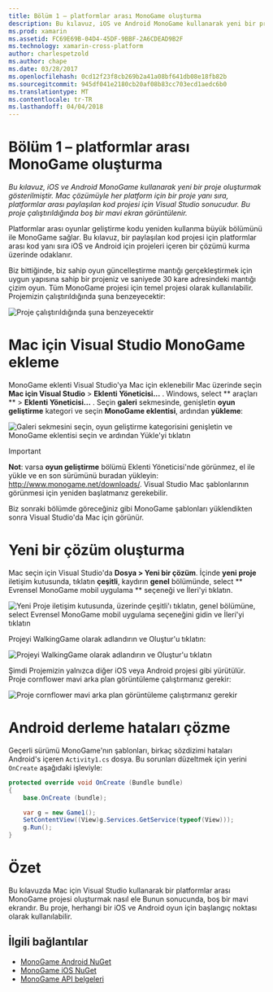 ```yaml
---
title: Bölüm 1 – platformlar arası MonoGame oluşturma
description: Bu kılavuz, iOS ve Android MonoGame kullanarak yeni bir proje oluşturmak gösterilmiştir. Mac çözümüyle her platform için bir proje yanı sıra, platformlar arası paylaşılan kod projesi için Visual Studio sonucudur. Bu proje çalıştırıldığında boş bir mavi ekran görüntülenir.
ms.prod: xamarin
ms.assetid: FC69E69B-04D4-45DF-9BBF-2A6CDEAD9B2F
ms.technology: xamarin-cross-platform
author: charlespetzold
ms.author: chape
ms.date: 03/28/2017
ms.openlocfilehash: 0cd12f23f8cb269b2a41a08bf641db08e18fb82b
ms.sourcegitcommit: 945df041e2180cb20af08b83cc703ecd1aedc6b0
ms.translationtype: MT
ms.contentlocale: tr-TR
ms.lasthandoff: 04/04/2018
---
```

# <a name="part-1--creating-a-cross-platform-monogame"></a>Bölüm 1 – platformlar arası MonoGame oluşturma

_Bu kılavuz, iOS ve Android MonoGame kullanarak yeni bir proje oluşturmak gösterilmiştir. Mac çözümüyle her platform için bir proje yanı sıra, platformlar arası paylaşılan kod projesi için Visual Studio sonucudur. Bu proje çalıştırıldığında boş bir mavi ekran görüntülenir._

Platformlar arası oyunlar geliştirme kodu yeniden kullanma büyük bölümünü ile MonoGame sağlar. Bu kılavuz, bir paylaşılan kod projesi için platformlar arası kod yanı sıra iOS ve Android için projeleri içeren bir çözümü kurma üzerinde odaklanır.

Biz bittiğinde, biz sahip oyun güncelleştirme mantığı gerçekleştirmek için uygun yapısına sahip bir projeniz ve saniyede 30 kare adresindeki mantığı çizim oyun. Tüm MonoGame projesi için temel projesi olarak kullanılabilir. Projemizin çalıştırıldığında şuna benzeyecektir:

![](part1-images/image1.png "Proje çalıştırıldığında şuna benzeyecektir")


# <a name="adding-monogame-to-visual-studio-for-mac"></a>Mac için Visual Studio MonoGame ekleme

MonoGame eklenti Visual Studio'ya Mac için eklenebilir Mac üzerinde seçin **Mac için Visual Studio** > **Eklenti Yöneticisi...**  . Windows, select ** araçları ** > **Eklenti Yöneticisi...**  . Seçin **galeri** sekmesinde, genişletin **oyun geliştirme** kategori ve seçin **MonoGame eklentisi**, ardından **yükleme**:

![](part1-images/image2.png "Galeri sekmesini seçin, oyun geliştirme kategorisini genişletin ve MonoGame eklentisi seçin ve ardından Yükle'yi tıklatın")

> [!IMPORTANT]
> **Not**: varsa **oyun geliştirme** bölümü Eklenti Yöneticisi'nde görünmez, el ile yükle ve en son sürümünü buradan yükleyin: http://www.monogame.net/downloads/. Visual Studio Mac şablonlarının görünmesi için yeniden başlatmanız gerekebilir.



Biz sonraki bölümde göreceğiniz gibi MonoGame şablonları yüklendikten sonra Visual Studio'da Mac için görünür.


# <a name="creating-a-new-solution"></a>Yeni bir çözüm oluşturma

Mac seçin için Visual Studio'da **Dosya > Yeni bir çözüm**. İçinde **yeni proje** iletişim kutusunda, tıklatın **çeşitli**, kaydırın **genel** bölümünde, select ** Evrensel MonoGame mobil uygulama ** seçeneği ve İleri'yi tıklatın.

![](part1-images/image3.png "Yeni Proje iletişim kutusunda, üzerinde çeşitli'ı tıklatın, genel bölümüne, select Evrensel MonoGame mobil uygulama seçeneğini gidin ve İleri'yi tıklatın")

Projeyi WalkingGame olarak adlandırın ve Oluştur'u tıklatın:

![](part1-images/image4.png "Projeyi WalkingGame olarak adlandırın ve Oluştur'u tıklatın")

Şimdi Projemizin yalnızca diğer iOS veya Android projesi gibi yürütülür. Proje cornflower mavi arka plan görüntüleme çalıştırmanız gerekir:

![](part1-images/image5.png "Proje cornflower mavi arka plan görüntüleme çalıştırmanız gerekir")


# <a name="fixing-android-compile-errors"></a>Android derleme hataları çözme

Geçerli sürümü MonoGame'nın şablonları, birkaç sözdizimi hataları Android's içeren `Activity1.cs` dosya. Bu sorunları düzeltmek için yerini `OnCreate` aşağıdaki işleviyle:


```csharp
protected override void OnCreate (Bundle bundle)
{
    base.OnCreate (bundle);

    var g = new Game1();
    SetContentView((View)g.Services.GetService(typeof(View)));
    g.Run();
}
```


# <a name="summary"></a>Özet

Bu kılavuzda Mac için Visual Studio kullanarak bir platformlar arası MonoGame projesi oluşturmak nasıl ele Bunun sonucunda, boş bir mavi ekrandır. Bu proje, herhangi bir iOS ve Android oyun için başlangıç noktası olarak kullanılabilir.

## <a name="related-links"></a>İlgili bağlantılar

- [MonoGame Android NuGet](https://www.nuget.org/packages/MonoGame.Framework.Android/)
- [MonoGame iOS NuGet](https://www.nuget.org/packages/MonoGame.Framework.iOS/)
- [MonoGame API belgeleri](http://www.monogame.net/documentation/?page=main)
